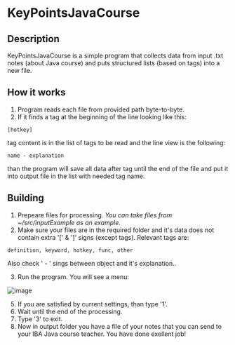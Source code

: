 #  KeyPointsJavaCourse
## Description
KeyPointsJavaCourse is a simple program that collects data from input .txt notes (about Java course) and puts structured lists (based on tags) into a new file.
## How it works
1. Program reads each file from provided path byte-to-byte.
2. If it finds a tag at the beginning of the line looking like this:

```[hotkey]```

tag content is in the list of tags to be read and the line view is the following:

```name - explanation```

than the program will save all data after tag until the end of the file and put it into output file in the list with needed tag name.
## Building
1. Prepeare files for processing. *You can take files from ~/src/inputExample as an example.*
2. Make sure your files are in the required folder and it's data does not contain extra '[' & ']' signs (except tags). Relevant tags are:

```definition, keyword, hotkey, func, other```

Also check ' - ' sings between object and it's explanation..

3. Run the program. You will see a menu:

![image](https://github.com/Q847374637/KeyPointsJavaCourse/assets/110888804/21c26b97-b9bb-4c75-9d7b-2169b4f4bc59)

5. If you are satisfied by current settings, than type '1'.
6. Wait until the end of the processing.
7. Type '3' to exit.
8. Now in output folder you have a file of your notes that you can send to your IBA Java course teacher. You have done exellent job!
